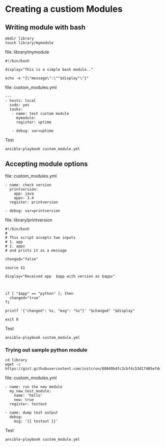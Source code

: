 # Creating a custiom Modules

## Writing module with bash

```
mkdir library
touch library/mymodule
```

file: library/mymodule
```
#!/bin/bash

display="This is a simple bash module.."

echo -e "{\"message\":\""$display"\"}"

```


file: custom_modules.yml

```
---
- hosts: local
  sudo: yes
  tasks:
   - name: test custom module
     mymodule:
     register: uptime

   - debug: var=uptime
```


Test
```
ansible-playbook custom_module.yml
```




## Accepting module options


file: custom_modules.yml

```
- name: check version
  printversion:
    app: java
    appv: 3.4
  register: printversion

- debug: var=printversion
```

file: library/printversion


```
#!/bin/bash
#
# This script accepts two inputs
# 1. app
# 2. appv
# and prints it as a message

changed="false"

source $1

display="Received app  $app with version as $appv"



if [ "$app" == "python" ]; then
  changed="true"
fi

printf '{"changed": %s, "msg": "%s"}' "$changed" "$display"

exit 0

```

Test
```
ansible-playbook custom_module.yml
```


### Trying out sample python module


```
cd library
wget -c https://gist.githubusercontent.com/initcron/88049b4fc3cbf4c53d17405efdd3a720/raw/fd2a4bccbe8fa895e3f6a6b517ec74abd1844df5/my_new_test_module
```

file: custom_modules.yml

```
- name: run the new module
  my_new_test_module:
    name: 'hello'
    new: true
  register: testout

- name: dump test output
  debug:
    msg: '{{ testout }}'

```


Test
```
ansible-playbook custom_module.yml
```
